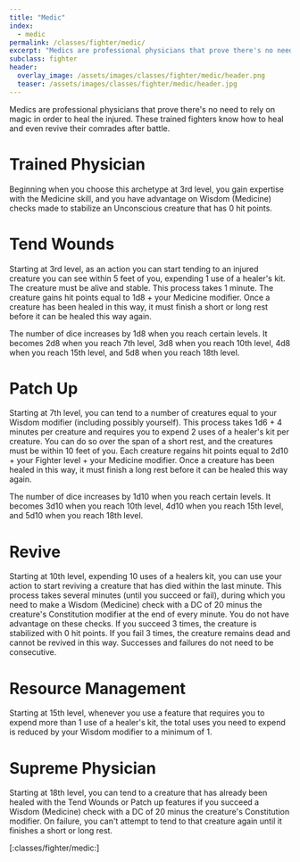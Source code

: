 ```yaml
---
title: "Medic"
index:
  - medic
permalink: /classes/fighter/medic/
excerpt: "Medics are professional physicians that prove there's no need to rely on magic in order to heal the injured."
subclass: fighter
header:
  overlay_image: /assets/images/classes/fighter/medic/header.png
  teaser: /assets/images/classes/fighter/medic/header.jpg
---
```

Medics are professional physicians that prove there's no need to rely on magic in order to heal the injured. These trained fighters know how to heal and even revive their comrades after battle.

# Trained Physician
Beginning when you choose this archetype at 3rd level, you gain expertise with the Medicine skill, and you have advantage on Wisdom (Medicine) checks made to stabilize an Unconscious creature that has 0 hit points.

# Tend Wounds
Starting at 3rd level, as an action you can start tending to an injured creature you can see within 5 feet of you, expending 1 use of a healer's kit. The creature must be alive and stable. This process takes 1 minute. The creature gains hit points equal to 1d8 + your Medicine modifier. Once a creature has been healed in this way, it must finish a short or long rest before it can be healed this way again.

The number of dice increases by 1d8 when you reach certain levels. It becomes 2d8 when you reach 7th level, 3d8 when you reach 10th level, 4d8 when you reach 15th level, and 5d8 when you reach 18th level.

# Patch Up
Starting at 7th level, you can tend to a number of creatures equal to your Wisdom modifier (including possibly yourself). This process takes 1d6 + 4 minutes per creature and requires you to expend 2 uses of a healer's kit per creature. You can do so over the span of a short rest, and the creatures must be within 10 feet of you. Each creature regains hit points equal to 2d10 + your Fighter level + your Medicine modifier. Once a creature has been healed in this way, it must finish a long rest before it can be healed this way again.

The number of dice increases by 1d10 when you reach certain levels. It becomes 3d10 when you reach 10th level, 4d10 when you reach 15th level, and 5d10 when you reach 18th level.

# Revive
Starting at 10th level, expending 10 uses of a healers kit, you can use your action to start reviving a creature that has died within the last minute. This process takes several minutes (until you succeed or fail), during which you need to make a Wisdom (Medicine) check with a DC of 20 minus the creature's Constitution modifier at the end of every minute. You do not have advantage on these checks. If you succeed 3 times, the creature is stabilized with 0 hit points. If you fail 3 times, the creature remains dead and cannot be revived in this way. Successes and failures do not need to be consecutive.

# Resource Management
Starting at 15th level, whenever you use a feature that requires you to expend more than 1 use of a healer's kit, the total uses you need to expend is reduced by your Wisdom modifier to a minimum of 1.

# Supreme Physician
Starting at 18th level, you can tend to a creature that has already been healed with the Tend Wounds or Patch up features if you succeed a Wisdom (Medicine) check with a DC of 20 minus the creature's Constitution modifier. On failure, you can't attempt to tend to that creature again until it finishes a short or long rest.

[:classes/fighter/medic:]
